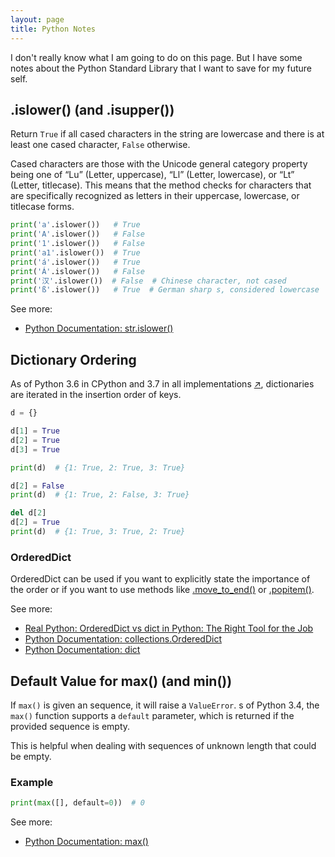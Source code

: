 ```yaml
---
layout: page
title: Python Notes
---
```


I don't really know what I am going to do on this page. But I have some notes about the Python Standard Library that I want to save for my future self.

## .islower() (and .isupper())

Return `True` if all cased characters in the string are lowercase and there is at least one cased character, `False` otherwise.

Cased characters are those with the Unicode general category property being one of “Lu” (Letter, uppercase), “Ll” (Letter, lowercase), or “Lt” (Letter, titlecase). This means that the method checks for characters that are specifically recognized as letters in their uppercase, lowercase, or titlecase forms.


```python
print('a'.islower())   # True
print('A'.islower())   # False
print('1'.islower())   # False
print('a1'.islower())  # True
print('á'.islower())   # True
print('Á'.islower())   # False
print('汉'.islower())  # False  # Chinese character, not cased
print('ß'.islower())   # True  # German sharp s, considered lowercase
```

See more:
- [Python Documentation: str.islower()](https://docs.python.org/3/library/stdtypes.html#str.islower)


## Dictionary Ordering

As of Python 3.6 in CPython and 3.7 in all implementations [&#x2197;](https://docs.python.org/3/library/stdtypes.html#dict:~:text=changed%20in%20version%203.7%3A%20dictionary%20order%20is%20guaranteed%20to%20be%20insertion%20order.%20this%20behavior%20was%20an%20implementation%20detail%20of%20cpython%20from%203.6.), dictionaries are iterated in the insertion order of keys.

```python
d = {}

d[1] = True
d[2] = True
d[3] = True

print(d)  # {1: True, 2: True, 3: True}

d[2] = False
print(d)  # {1: True, 2: False, 3: True}

del d[2]
d[2] = True
print(d)  # {1: True, 3: True, 2: True}
```

### OrderedDict

OrderedDict can be used if you want to explicitly state the importance of the order or if you want to use methods like [.move_to_end()](https://docs.python.org/3/library/collections.html#collections.OrderedDict.move_to_end) or [.popitem()](https://docs.python.org/3/library/collections.html#collections.OrderedDict.popitem).

See more:
- [Real Python: OrderedDict vs dict in Python: The Right Tool for the Job](https://realpython.com/python-ordereddict/)
- [Python Documentation: collections.OrderedDict](https://docs.python.org/3/library/collections.html#collections.OrderedDict)
- [Python Documentation: dict](https://docs.python.org/3/library/stdtypes.html#dict)



## Default Value for max() (and min())

If `max()` is given an sequence, it will raise a  `ValueError`.  s of Python 3.4, the `max()` function supports a `default` parameter, which is returned if the provided sequence is empty. 

This is helpful when dealing with sequences of unknown length that could be empty.

### Example

```python
print(max([], default=0))  # 0
```

See more:
- [Python Documentation: max()](https://docs.python.org/3/library/functions.html#max)
